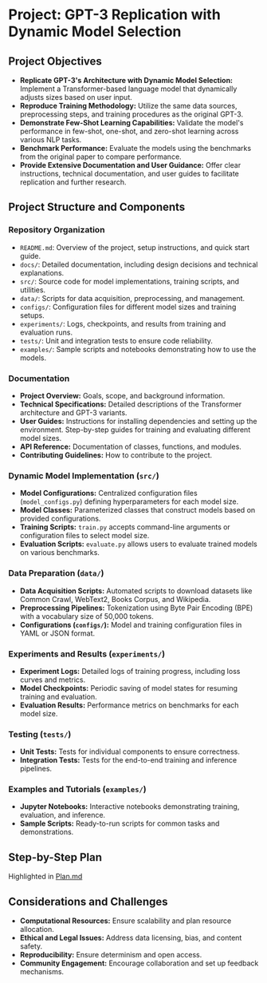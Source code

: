 # Project: GPT-3 Replication with Dynamic Model Selection

## Project Objectives

- **Replicate GPT-3's Architecture with Dynamic Model Selection:** Implement a Transformer-based language model that dynamically adjusts sizes based on user input.
- **Reproduce Training Methodology:** Utilize the same data sources, preprocessing steps, and training procedures as the original GPT-3.
- **Demonstrate Few-Shot Learning Capabilities:** Validate the model's performance in few-shot, one-shot, and zero-shot learning across various NLP tasks.
- **Benchmark Performance:** Evaluate the models using the benchmarks from the original paper to compare performance.
- **Provide Extensive Documentation and User Guidance:** Offer clear instructions, technical documentation, and user guides to facilitate replication and further research.

## Project Structure and Components

### Repository Organization
- `README.md`: Overview of the project, setup instructions, and quick start guide.
- `docs/`: Detailed documentation, including design decisions and technical explanations.
- `src/`: Source code for model implementations, training scripts, and utilities.
- `data/`: Scripts for data acquisition, preprocessing, and management.
- `configs/`: Configuration files for different model sizes and training setups.
- `experiments/`: Logs, checkpoints, and results from training and evaluation runs.
- `tests/`: Unit and integration tests to ensure code reliability.
- `examples/`: Sample scripts and notebooks demonstrating how to use the models.

### Documentation
- **Project Overview:** Goals, scope, and background information.
- **Technical Specifications:** Detailed descriptions of the Transformer architecture and GPT-3 variants.
- **User Guides:** Instructions for installing dependencies and setting up the environment. Step-by-step guides for training and evaluating different model sizes.
- **API Reference:** Documentation of classes, functions, and modules.
- **Contributing Guidelines:** How to contribute to the project.

### Dynamic Model Implementation (`src/`)
- **Model Configurations:** Centralized configuration files (`model_configs.py`) defining hyperparameters for each model size.
- **Model Classes:** Parameterized classes that construct models based on provided configurations.
- **Training Scripts:** `train.py` accepts command-line arguments or configuration files to select model size.
- **Evaluation Scripts:** `evaluate.py` allows users to evaluate trained models on various benchmarks.

### Data Preparation (`data/`)
- **Data Acquisition Scripts:** Automated scripts to download datasets like Common Crawl, WebText2, Books Corpus, and Wikipedia.
- **Preprocessing Pipelines:** Tokenization using Byte Pair Encoding (BPE) with a vocabulary size of 50,000 tokens.
- **Configurations (`configs/`):** Model and training configuration files in YAML or JSON format.

### Experiments and Results (`experiments/`)
- **Experiment Logs:** Detailed logs of training progress, including loss curves and metrics.
- **Model Checkpoints:** Periodic saving of model states for resuming training and evaluation.
- **Evaluation Results:** Performance metrics on benchmarks for each model size.

### Testing (`tests/`)
- **Unit Tests:** Tests for individual components to ensure correctness.
- **Integration Tests:** Tests for the end-to-end training and inference pipelines.

### Examples and Tutorials (`examples/`)
- **Jupyter Notebooks:** Interactive notebooks demonstrating training, evaluation, and inference.
- **Sample Scripts:** Ready-to-run scripts for common tasks and demonstrations.

## Step-by-Step Plan

Highlighted in [Plan.md](https://www.github.com/dharvpat/GPT-3-Reproduction/blob/main/docs/plan.md)

## Considerations and Challenges
- **Computational Resources:** Ensure scalability and plan resource allocation.
- **Ethical and Legal Issues:** Address data licensing, bias, and content safety.
- **Reproducibility:** Ensure determinism and open access.
- **Community Engagement:** Encourage collaboration and set up feedback mechanisms.